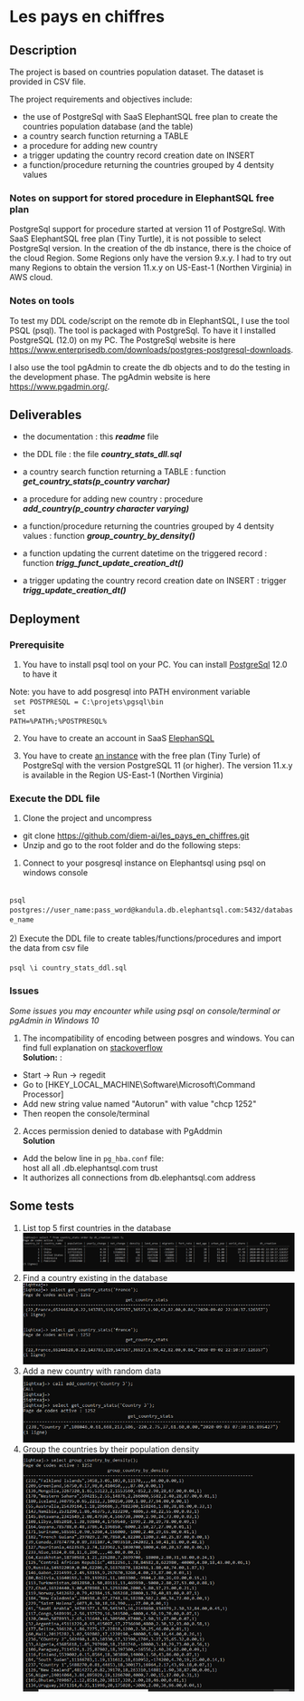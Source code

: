 # Les pays en chiffres

## Description
The project is based on countries population dataset. The dataset is provided in CSV file.

The project requirements and objectives include:
- the use of PostgreSql with SaaS ElephantSQL free plan to create the countries population database (and the table)
- a country search function returning a TABLE
- a procedure for adding new country
- a trigger updating the country record creation date on INSERT
- a function/procedure returning the countries grouped by 4 dentsity values

### Notes on support for stored procedure in ElephantSQL free plan
PostgreSql support for procedure started at version 11 of PostgreSql.
With SaaS ElephantSQL free plan (Tiny Turtle), it is not possible to select PostgreSql version.
In the creation of the db instance, there is the choice of the cloud Region. Some Regions only have the version 9.x.y. I had to try out many Regions to obtain the version 11.x.y on US-East-1 (Northen Virginia) in AWS cloud.

### Notes on tools
To test my DDL code/script on the remote db in ElephantSQL, I use the tool PSQL (psql). The tool is packaged with PostgreSql. To have it I installed PostgreSQL (12.0) on my PC. The PostgreSql website is here https://www.enterprisedb.com/downloads/postgres-postgresql-downloads.

I also use the tool pgAdmin to create the db objects and to do the testing in the development phase. The pgAdmin website is here https://www.pgadmin.org/.


## Deliverables
- the documentation : this ***readme*** file

- the DDL file : the file ***country_stats_dll.sql***

- a country search function returning a TABLE : function ***get_country_stats(p_country varchar)***

- a procedure for adding new country : procedure ***add_country(p_country character varying)***

- a function/procedure returning the countries grouped by 4 dentsity values : function ***group_country_by_density()***

- a function updating the current datetime on the triggered record : function ***trigg_funct_update_creation_dt()***

- a trigger updating the country record creation date on INSERT : trigger ***trigg_update_creation_dt()***


## Deployment

### Prerequisite
1) You have to install psql tool on your PC. You can install [PostgreSql](https://www.enterprisedb.com/downloads/postgres-postgresql-downloads) 12.0 to have it

Note: you have to add posgresql into PATH environment variable</br>
<code>
set POSTPRESQL = C:\projets\pgsql\bin
</code>
</br>
<code>
set PATH=%PATH%;%POSTPRESQL%
</code>

2) You have to create an account in SaaS [ElephanSQL](https://www.elephantsql.com)

3) You have to create [an instance](https://www.elephantsql.com/plans.html) with the free plan (Tiny Turle) of PostgreSql with the version PostgreSQL 11 (or higher). The version 11.x.y is available in the Region US-East-1 (Northen Virginia)


### Execute the DDL file 
1) Clone the project and uncompress
- git clone https://github.com/diem-ai/les_pays_en_chiffres.git
-  Unzip and go to the root folder and do the following steps:
1) Connect to your posgresql instance on Elephantsql using psql on windows console</br>
<code>
psql postgres://user_name:pass_word@kandula.db.elephantsql.com:5432/database_name
</code>
<br/>
2) Execute the DDL file to create tables/functions/procedures and import the data from csv file</br>
<code>
psql \i country_stats_ddl.sql
</code>

### Issues
<i>Some issues you may encounter while using psql on console/terminal or pgAdmin in Windows 10</i>
1) The incompatibility of encoding between posgres and windows. You can find full explanation on [stackoverflow](https://stackoverflow.com/questions/20794035/postgresql-warning-console-code-page-437-differs-from-windows-code-page-125)</br>
<b>Solution:</b> :
- Start -> Run -> regedit
- Go to [HKEY_LOCAL_MACHINE\Software\Microsoft\Command Processor]
- Add new string value named "Autorun" with value "chcp 1252"
- Then reopen the console/terminal
2) Acces permission denied to database with PgAddmin</br>
<b>Solution</b>
- Add the below line in <code>pg_hba.conf</code> file:</br>
host    all             all             .db.elephantsql.com            trust
- It authorizes all connections from db.elephantsql.com address


## Some tests
1. List top 5 first countries in the database</br>
![](/images/test_select_top_first_5_rows.png)
2. Find a country existing in the database</br>
![](/images/test_func_get_country.png)
3. Add a new country with random data</br>
![](images/test_func_add_country.png)
4. Group the countries by their population density </br>
![](images/test_group_countries_by_density.png)



